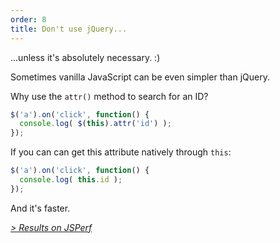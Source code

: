```yaml
---
order: 8
title: Don't use jQuery...
---
```


...unless it's absolutely necessary. :)

Sometimes vanilla JavaScript can be even simpler than jQuery.

Why use the `attr()` method to search for an ID?

```js
$('a').on('click', function() {
  console.log( $(this).attr('id') );
});
```

If you can can get this attribute natively through `this`:

```js
$('a').on('click', function() {
  console.log( this.id );
});
```

And it's faster.

*[> Results on JSPerf](http://jsperf.com/browser-diet-this-attr-id-vs-this-id)*